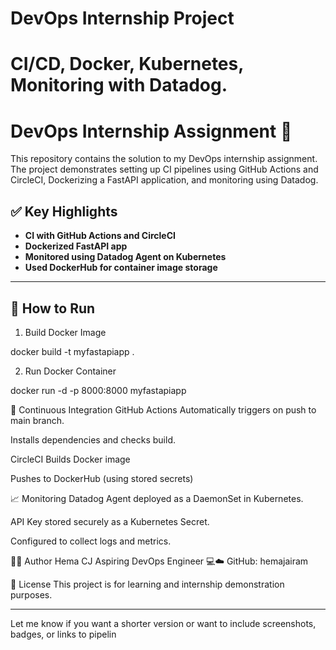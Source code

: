 
# DevOps Internship Project
CI/CD, Docker, Kubernetes, Monitoring with Datadog.
=======
# DevOps Internship Assignment 🚀

This repository contains the solution to my DevOps internship assignment. The project demonstrates setting up CI pipelines using GitHub Actions and CircleCI, Dockerizing a FastAPI application, and monitoring using Datadog.


## ✅ Key Highlights

- **CI with GitHub Actions and CircleCI**
- **Dockerized FastAPI app**
- **Monitored using Datadog Agent on Kubernetes**
- **Used DockerHub for container image storage**

---

## 🚀 How to Run

 1. Build Docker Image


docker build -t myfastapiapp .

2. Run Docker Container


docker run -d -p 8000:8000 myfastapiapp


🔁 Continuous Integration
GitHub Actions
Automatically triggers on push to main branch.

Installs dependencies and checks build.

CircleCI
Builds Docker image

Pushes to DockerHub (using stored secrets)

📈 Monitoring
Datadog Agent deployed as a DaemonSet in Kubernetes.

API Key stored securely as a Kubernetes Secret.

Configured to collect logs and metrics.

👩‍💻 Author
Hema CJ
Aspiring DevOps Engineer 💻☁️
GitHub: hemajairam

📄 License
This project is for learning and internship demonstration purposes.


---

Let me know if you want a shorter version or want to include screenshots, badges, or links to pipelin

